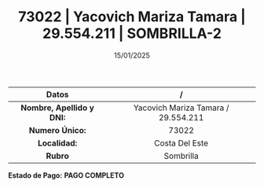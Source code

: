 ﻿---
title: 73022 | Yacovich Mariza Tamara | 29.554.211 | SOMBRILLA-2
date: 15/01/2025
draft: false
tags: ['costa-del-este', 'titular', 'sombrilla']
---

|          **Datos**          |  /  |
|:---------------------------:|:---:|
| **Nombre, Apellido y DNI:** | Yacovich Mariza Tamara / 29.554.211 |
|      **Numero Único:**      | 73022 |
|        **Localidad:**       | Costa Del Este |
|          **Rubro**          | Sombrilla |

**Estado de Pago:** **PAGO COMPLETO**
